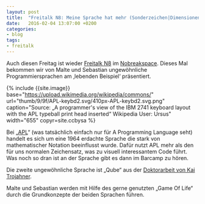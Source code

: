 ```yaml
---
layout: post
title:  "Freitalk N8: Meine Sprache hat mehr (Sonderzeichen|Dimensionen) als deine"
date:   2016-02-04 13:07:00 +0200
categories: 
- blog
tags:
- freitalk
---
```


Auch diesen Freitag ist wieder [Freitalk N8](https://chaotikum.org/projekte:freitalk) im [Nobreakspace](https://chaotikum.org/hackerspace:nbsp). Dieses Mal bekommen wir von Malte und Sebastian ungewöhnliche Programmiersprachen am ‚lebenden Beispiel‘ präsentiert.

{% include {{site.image}} base="https://upload.wikimedia.org/wikipedia/commons/" url="thumb/9/9f/APL-keybd2.svg/410px-APL-keybd2.svg.png" caption="Source: „A programmer's view of the IBM 2741 keyboard layout with the APL typeball print head inserted“ Wikipedia User: Ursus" width="655" copyr=site.ccbysa %}

Bei „[APL](https://en.wikipedia.org/wiki/APL_(programming_language))“ (was tatsächlich einfach nur für A Programming Language seht) handelt es sich um eine 1964 erdachte Sprache die stark von mathematischer Notation beeinflusst wurde. Dafür nutzt APL mehr als den für uns normalen Zeichensatz, was zu visuell interessantem Code führt. Was noch so dran ist an der Sprache gibt es dann im Barcamp zu hören.

Die zweite ungewöhnliche Sprache ist „Qube“ aus der [Doktorarbeit von Kai Trojahner](http://www.cs.ru.nl/dtp11/slides/trojahner.pdf).

Malte und Sebastian werden mit Hilfe des gerne genutzten „Game Of Life“ durch die Grundkonzepte der beiden Sprachen führen.
